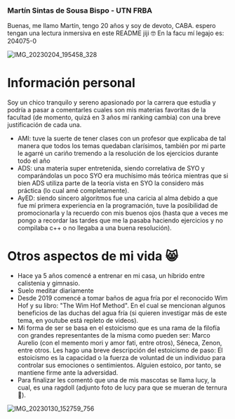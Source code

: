 ### Martín Sintas de Sousa Bispo - UTN FRBA

  Buenas, me llamo Martín, tengo 20 años y soy de devoto, CABA. espero tengan una lectura inmersiva en este README jiji 🤓
  En la facu mí legajo es: 204075-0

![IMG_20230204_195458_328](https://user-images.githubusercontent.com/129544689/229204050-e8cf2c82-4dfc-40c9-be23-d99792c8b9f5.jpg)

# Información personal
Soy un chico tranquilo y sereno apasionado por la carrera que estudia y podría a pasar a comentarles cuales son mis materias favoritas de la facultad (de momento, quizá en 3 años mí ranking cambia) con una breve justificación de cada una.
- AMI: tuve la suerte de tener clases con un profesor que explicaba de tal manera que todos los temas quedaban clarísimos, también por mi parte le agarré un cariño tremendo a la resolución de los ejercicios durante todo el año
- ADS: una materia super entretenida, siendo correlativa de SYO y comparándolas un poco SYO era muchísimo más teórica mientras que si bien ADS utiliza parte de la teoría vista en SYO la considero más práctica (lo cual amé completamente).
- AyED: siendo sincero algoritmos fue una caricia al alma debido a que fue mí primera experiencia en la programación, tuve la posibilidad de promocionarla y la recuerdo con mis buenos ojos (hasta que a veces me pongo a recordar las tardes que me la pasaba haciendo ejercicios y no compilaba c++ o no llegaba a una buena resolución).
#

# Otros aspectos de mi vida 😸
- Hace ya 5 años comencé a entrenar en mi casa, un híbrido entre calistenia y gimnasio.
- Suelo meditar diariamente
- Desde 2019 comencé a tomar baños de agua fría por el reconocido Wim Hof y su libro: "The Wim Hof Method". En el cual se mencionan algunos beneficios de las duchas del agua fría (si quieren investigar más de este tema, en youtube está repleto de videos).
- Mi forma de ser se basa en el estoicismo que es una rama de la filofía con grandes representantes de la misma como pueden ser: Marco Aurelio (con el memento mori y amor fati, entre otros), Séneca, Zenon, entre otros. Les hago una breve descripción del estoicismo de paso: El estoicismo es la capacidad o la fuerza de voluntad de un individuo para controlar sus emociones o sentimientos. Alguien estoico, por tanto, se mantiene firme ante la adversidad.
- Para finalizar les comentó que una de mis mascotas se llama lucy, la cual, es una ragdoll (adjunto foto de lucy para que se mueran de ternura 🤠).

![IMG_20230130_152759_756](https://user-images.githubusercontent.com/129544689/229211007-36f15cef-482b-4a3a-8c39-661abc763931.jpg)

#
